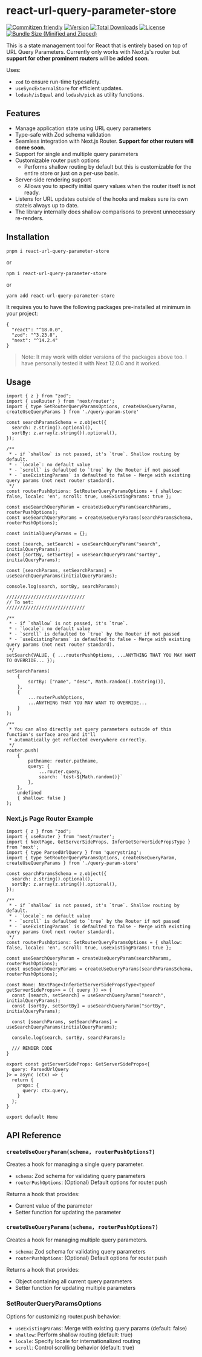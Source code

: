 # react-url-query-parameter-store

[![Commitizen friendly](https://img.shields.io/badge/commitizen-friendly-brightgreen.svg)](http://commitizen.github.io/cz-cli/)
[![Version](https://badgen.net/npm/v/react-url-query-parameter-store)](https://www.npmjs.com/package/react-url-query-parameter-store)
[![Total Downloads](https://badgen.net/npm/dt/react-url-query-parameter-store)](https://www.npmjs.com/package/react-url-query-parameter-store)
[![License](https://badgen.net/npm/license/react-url-query-parameter-store)](https://www.npmjs.com/package/react-url-query-parameter-store)
[![Bundle Size (Minified and Zipped)](https://img.shields.io/bundlephobia/minzip/react-url-query-parameter-store)](https://bundlephobia.com/package/react-url-query-parameter-store)

This is a state management tool for React that is entirely based on top of URL Query Parameters.
Currently only works with Next.js's router but **support for other prominent routers** will be **added soon**.

Uses:

- `zod` to ensure run-time typesafety.
- `useSyncExternalStore` for efficient updates.
- `lodash/isEqual` and `lodash/pick` as utility functions.

## Features

- Manage application state using URL query parameters
- Type-safe with Zod schema validation
- Seamless integration with Next.js Router. **Support for other routers will come soon.**
- Support for single and multiple query parameters
- Customizable router push options
  - Performs shallow routing by default but this is customizable for the entire store or just on a per-use basis.
- Server-side rendering support
  - Allows you to specify initial query values when the router itself is not ready.
- Listens for URL updates outside of the hooks and makes sure its own stateis always up to date.
- The library internally does shallow comparisons to prevent unnecessary re-renders.

## Installation

```
pnpm i react-url-query-parameter-store
```

or

```
npm i react-url-query-parameter-store
```

or

```
yarn add react-url-query-parameter-store
```

It requires you to have the following packages pre-installed at minimum in your project:

```
{
  "react": "^18.0.0",
  "zod": "^3.23.8",
  "next": "^14.2.4"
}
```

> Note: It may work with older versions of the packages above too. I have personally tested it with Next 12.0.0 and it worked.

## Usage

```tsx
import { z } from "zod";
import { useRouter } from 'next/router';
import { type SetRouterQueryParamsOptions, createUseQueryParam, createUseQueryParams } from './query-param-store'

const searchParamsSchema = z.object({
  search: z.string().optional(),
  sortBy: z.array(z.string()).optional(),
});

/**
 * - if `shallow` is not passed, it's `true`. Shallow routing by default.
 * - `locale`: no default value
 * - `scroll` is defaulted to `true` by the Router if not passed
 * - `useExistingParams` is defaulted to false - Merge with existing query params (not next router standard).
 */
const routerPushOptions: SetRouterQueryParamsOptions = { shallow: false, locale: 'en', scroll: true, useExistingParams: true };

const useSearchQueryParam = createUseQueryParam(searchParams, routerPushOptions);
const useSearchQueryParams = createUseQueryParams(searchParamsSchema, routerPushOptions);

const initialQueryParams = {};

const [search, setSearch] = useSearchQueryParam("search", initialQueryParams);
const [sortBy, setSortBy] = useSearchQueryParam("sortBy", initialQueryParams);

const [searchParams, setSearchParams] = useSearchQueryParams(initialQueryParams);

console.log(search, sortBy, searchParams);

/////////////////////////////
// To set:
/////////////////////////////

/**
 * - if `shallow` is not passed, it's `true`.
 * - `locale`: no default value
 * - `scroll` is defaulted to `true` by the Router if not passed
 * - `useExistingParams` is defaulted to false - Merge with existing query params (not next router standard).
 */
setSearch(VALUE, { ...routerPushOptions, ...ANYTHING THAT YOU MAY WANT TO OVERRIDE... });

setSearchParams(
    {
        sortBy: ["name", "desc", Math.random().toString()],
    },
    {
        ...routerPushOptions,
        ...ANYTHING THAT YOU MAY WANT TO OVERRIDE...
    }
);

/**
 * You can also directly set query parameters outside of this function's surface area and it'll
 * automatically get reflected everywhere correctly.
 */
router.push(
    {
        pathname: router.pathname,
        query: {
            ...router.query,
            search: `test-${Math.random()}`
        },
    },
    undefined
    { shallow: false }
);
```

### Next.js Page Router Example

```tsx
import { z } from "zod";
import { useRouter } from 'next/router';
import { NextPage, GetServerSideProps, InferGetServerSidePropsType } from 'next';
import { type ParsedUrlQuery } from 'querystring';
import { type SetRouterQueryParamsOptions, createUseQueryParam, createUseQueryParams } from './query-param-store'

const searchParamsSchema = z.object({
  search: z.string().optional(),
  sortBy: z.array(z.string()).optional(),
});

/**
 * - if `shallow` is not passed, it's `true`. Shallow routing by default.
 * - `locale`: no default value
 * - `scroll` is defaulted to `true` by the Router if not passed
 * - `useExistingParams` is defaulted to false - Merge with existing query params (not next router standard).
 */
const routerPushOptions: SetRouterQueryParamsOptions = { shallow: false, locale: 'en', scroll: true, useExistingParams: true };

const useSearchQueryParam = createUseQueryParam(searchParams, routerPushOptions);
const useSearchQueryParams = createUseQueryParams(searchParamsSchema, routerPushOptions);

const Home: NextPage<InferGetServerSidePropsType<typeof getServerSideProps>> = ({ query }) => {
  const [search, setSearch] = useSearchQueryParam("search", initialQueryParams);
  const [sortBy, setSortBy] = useSearchQueryParam("sortBy", initialQueryParams);

  const [searchParams, setSearchParams] = useSearchQueryParams(initialQueryParams);

  console.log(search, sortBy, searchParams);

  /// RENDER CODE
}

export const getServerSideProps: GetServerSideProps<{
  query: ParsedUrlQuery
}> = async (ctx) => {
  return {
    props: {
      query: ctx.query,
    }
  };
}

export default Home
```

## API Reference

### `createUseQueryParam(schema, routerPushOptions?)`

Creates a hook for managing a single query parameter.

- `schema`: Zod schema for validating query parameters
- `routerPushOptions`: (Optional) Default options for router.push

Returns a hook that provides:
- Current value of the parameter
- Setter function for updating the parameter

### `createUseQueryParams(schema, routerPushOptions?)`

Creates a hook for managing multiple query parameters.

- `schema`: Zod schema for validating query parameters
- `routerPushOptions`: (Optional) Default options for router.push

Returns a hook that provides:
- Object containing all current query parameters
- Setter function for updating multiple parameters

### SetRouterQueryParamsOptions

Options for customizing router.push behavior:

- `useExistingParams`: Merge with existing query params (default: false)
- `shallow`: Perform shallow routing (default: true)
- `locale`: Specify locale for internationalized routing
- `scroll`: Control scrolling behavior (default: true)
